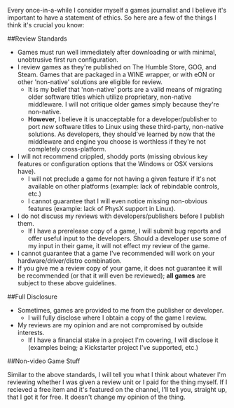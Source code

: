 Every once-in-a-while I consider myself a games journalist and I believe it's important to have a statement of ethics. So here are a few of the things I think it's crucial you know:

##Review Standards

* Games must run well immediately after downloading or with minimal, unobtrusive first run configuration.
* I review games as they're published on The Humble Store, GOG, and Steam. Games that are packaged in a WINE wrapper, or with eON or other 'non-native' solutions are eligible for review.
  * It is my belief that 'non-native' ports are a valid means of migrating older software titles which utilize proprietary, non-native middleware. I will not critique older games simply because they're non-native.
  * **However**, I believe it is unacceptable for a developer/publisher to port *new* software titles to Linux using these third-party, non-native solutions. As developers, they should've learned by now that the middleware and engine you choose is worthless if they're not completely cross-platform.
* I will not recommend crippled, shoddy ports (missing obvious key features or configuration options that the Windows or OSX versions have).
  * I will not preclude a game for not having a given feature if it's not available on other platforms (example: lack of rebindable controls, etc.)
  * I cannot guarantee that I will even notice missing non-obvious features (example: lack of PhysX support in Linux).
* I do not discuss my reviews with developers/publishers before I publish them.
  * If I have a prerelease copy of a game, I will submit bug reports and offer useful input to the developers. Should a developer use some of my input in their game, it will not effect my review of the game.
* I cannot guarantee that a game I've recommended will work on your hardware/driver/distro combination.
* If you give me a review copy of your game, it does not guarantee it will be recommended (or that it will even be reviewed); **all games** are subject to these above guidelines.

##Full Disclosure

* Sometimes, games are provided to me from the publisher or developer.
  * I will fully disclose where I obtain a copy of the game I review.
* My reviews are my opinion and are not compromised by outside interests.
  * If I have a financial stake in a project I'm covering, I will disclose it (examples being; a Kickstarter project I've supported, etc.)

##Non-video Game Stuff

Similar to the above standards, I will tell you what I think about whatever I'm reviewing whether I was given a review unit or I paid for the thing myself. If I recieved a free item and it's featured on the channel, I'll tell you, straight up, that I got it for free. It doesn't change my opinion of the thing.